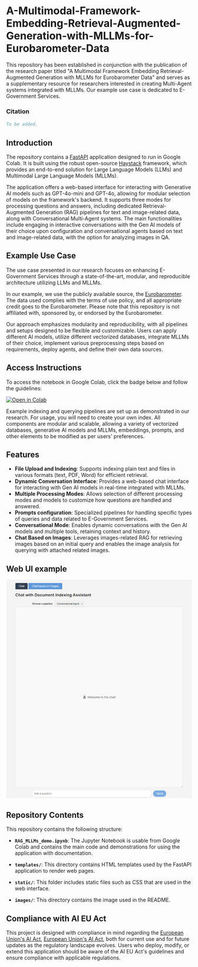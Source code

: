 # A-Multimodal-Framework-Embedding-Retrieval-Augmented-Generation-with-MLLMs-for-Eurobarometer-Data

This repository has been established in conjunction with the publication of the research paper titled "A Multimodal Framework Embedding Retrieval-Augmented Generation with MLLMs for Eurobarometer Data" and serves as a supplementary resource for researchers interested in creating Multi-Agent systems integrated with MLLMs. Our example use case is dedicated to E-Government Services.

### Citation
```bibtex
To be added.
```

## Introduction

The repository contains a [FastAPI](https://github.com/fastapi/fastapi) application designed to run in Google Colab. It is built using the robust open-source [Haystack](https://github.com/deepset-ai/haystack) framework, which provides an end-to-end solution for Large Language Models (LLMs) and Multimodal Large Language Models (MLLMs).

The application offers a web-based interface for interacting with Generative AI models such as GPT-4o-mini and GPT-4o, allowing for modular selection of models on the framework's backend. It supports three modes for processing questions and answers, including dedicated Retrieval-Augmented Generation (RAG) pipelines for text and image-related data, along with Conversational Multi-Agent systems. The main functionalities include engaging in interactive conversations with the Gen AI models of their choice upon configuration and conversational agents based on text and image-related data, with the option for analyzing images in QA.


## Example Use Case

The use case presented in our research focuses on enhancing E-Government Services through a state-of-the-art, modular, and reproducible architecture utilizing LLMs and MLLMs.

In our example, we use the publicly available source, the [Eurobarometer](https://europa.eu/eurobarometer/screen/home). The data used complies with the terms of use policy, and all appropriate credit goes to the Eurobarometer. Please note that this repository is not affiliated with, sponsored by, or endorsed by the Eurobarometer.

Our approach emphasizes modularity and reproducibility, with all pipelines and setups designed to be flexible and customizable. Users can apply different AI models, utilize different vectorized databases, integrate MLLMs of their choice, implement various preprocessing steps based on requirements, deploy agents, and define their own data sources.


## Access Instructions

To access the notebook in Google Colab, click the badge below and follow the guidelines:

[![Open in Colab](https://colab.research.google.com/assets/colab-badge.svg)](https://colab.research.google.com/github/gpapageorgiouedu/A-Multimodal-Framework-Embedding-Retrieval-Augmented-Generation-with-MLLMs-for-Eurobarometer-Data/blob/main/RAG_MLLMs_demo.ipynb)

Example indexing and querying pipelines are set up as demonstrated in our research. For usage, you will need to create your own index. All components are modular and scalable, allowing a variety of vectorized databases, generative AI models and MLLMs, embeddings, prompts, and other elements to be modified as per users' preferences.


## Features

- **File Upload and Indexing**: Supports indexing plain text and files in various formats (text, PDF, Word) for efficient retrieval.
- **Dynamic Conversation Interface**: Provides a web-based chat interface for interacting with Gen AI models in real-time integrated with MLLMs.
- **Multiple Processing Modes**: Allows selection of different processing modes and models to customize how questions are handled and answered.
- **Prompts configuration**: Specialized pipelines for handling specific types of queries and data related to E-Government Services.
- **Conversational Mode**: Enables dynamic conversations with the Gen AI models and multiple tools, retaining context and history.
- **Chat Based on Images**: Leverages images-related RAG for retrieving images based on an initial query and enables the image analysis for querying with attached related images.


## Web UI example

![Virtual Assistant UI demo](images/Web_UI_demo.png)

## Repository Contents

This repository contains the following structure:

- **`RAG_MLLMs_demo.ipynb`**: The Jupyter Notebook is usable from Google Colab and contains the main code and demonstrations for using the application with documentation.

- **`templates/`**: This directory contains HTML templates used by the FastAPI application to render web pages.

- **`static/`**: This folder includes static files such as CSS that are used in the web interface.

- **`images/`**: This directory contains the image used in the README.

## Compliance with AI EU Act

This project is designed with compliance in mind regarding the [European Union's AI Act](https://www.europarl.europa.eu/topics/en/article/20230601STO93804/eu-ai-act-first-regulation-on-artificial-intelligence), [European Union's AI Act](https://digital-strategy.ec.europa.eu/en/policies/regulatory-framework-ai), both for current use and for future updates as the regulatory landscape evolves. Users who deploy, modify, or extend this application should be aware of the AI EU Act's guidelines and ensure compliance with applicable regulations.
